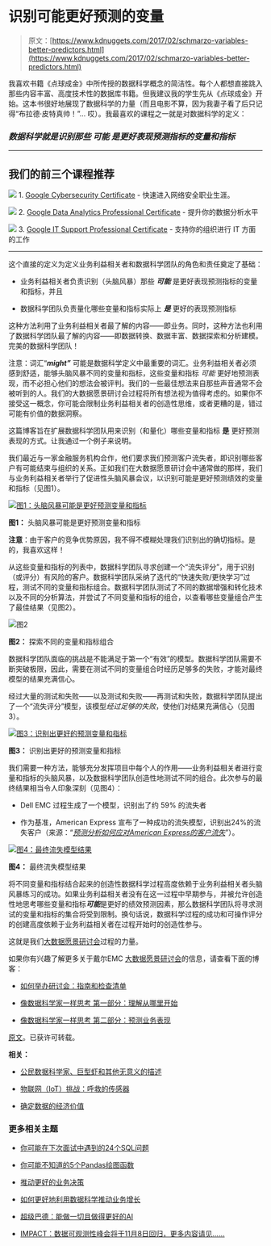 # 识别可能更好预测的变量

> 原文：[https://www.kdnuggets.com/2017/02/schmarzo-variables-better-predictors.html](https://www.kdnuggets.com/2017/02/schmarzo-variables-better-predictors.html)

我喜欢书籍《点球成金》中所传授的数据科学概念的简洁性。每个人都想直接跳入那些内容丰富、高度技术性的数据库书籍。但我建议我的学生先从《点球成金》开始。这本书很好地展现了数据科学的力量（而且电影不算，因为我妻子看了后只记得“布拉德·皮特真帅！”... 哎）。我最喜欢的课程之一就是对数据科学的定义：

### *数据科学就是识别那些 **可能** 是更好表现预测指标的变量和指标*

* * *

## 我们的前三个课程推荐

![](../Images/0244c01ba9267c002ef39d4907e0b8fb.png) 1\. [Google Cybersecurity Certificate](https://www.kdnuggets.com/google-cybersecurity) - 快速进入网络安全职业生涯。

![](../Images/e225c49c3c91745821c8c0368bf04711.png) 2\. [Google Data Analytics Professional Certificate](https://www.kdnuggets.com/google-data-analytics) - 提升你的数据分析水平

![](../Images/0244c01ba9267c002ef39d4907e0b8fb.png) 3\. [Google IT Support Professional Certificate](https://www.kdnuggets.com/google-itsupport) - 支持你的组织进行 IT 方面的工作

* * *

这个直接的定义为定义业务利益相关者和数据科学团队的角色和责任奠定了基础：

+   业务利益相关者负责识别（头脑风暴）那些 ***可能*** 是更好表现预测指标的变量和指标，并且

+   数据科学团队负责量化哪些变量和指标实际上 ***是*** 更好的表现预测指标

这种方法利用了业务利益相关者最了解的内容——即业务。同时，这种方法也利用了数据科学团队最了解的内容——即数据转换、数据丰富、数据探索和分析建模。完美的数据科学团队！

注意：词汇“***might”*** 可能是数据科学定义中最重要的词汇。业务利益相关者必须感到舒适，能够头脑风暴不同的变量和指标，这些变量和指标 *可能* 更好地预测表现，而不必担心他们的想法会被评判。我们的一些最佳想法来自那些声音通常不会被听到的人。我们的大数据愿景研讨会过程将所有想法视为值得考虑的。如果你不接受这一概念，你可能会限制业务利益相关者的创造性思维，或者更糟的是，错过可能有价值的数据洞察。

这篇博客旨在扩展数据科学团队用来识别（和量化）哪些变量和指标 **是** 更好预测表现的方式。让我通过一个例子来说明。

我们最近与一家金融服务机构合作，他们要求我们预测客户流失者，即识别哪些客户有可能结束与组织的关系。正如我们在大数据愿景研讨会中通常做的那样，我们与业务利益相关者举行了促进性头脑风暴会议，以识别可能是更好预测绩效的变量和指标（见图1）。

[![图1：头脑风暴可能是更好预测变量和指标](../Images/6f220e49027055144d515f6bef7fdb58.png)](https://infocus.emc.com/wp-content/uploads/2016/12/Slide1-600x338.jpeg)

**图1：** 头脑风暴可能是更好预测变量和指标

**注意**：由于客户的竞争优势原因，我不得不模糊处理我们识别出的确切指标。是的，我喜欢这样！

从这些变量和指标的列表中，数据科学团队寻求创建一个“流失评分”，用于识别（或评分）有风险的客户。数据科学团队采纳了迭代的“快速失败/更快学习”过程，测试不同的变量和指标组合。数据科学团队测试了不同的数据增强和转化技术以及不同的分析算法，并尝试了不同变量和指标的组合，以查看哪些变量组合产生了最佳结果（见图2）。

![图2](../Images/b3dc56e148e5f815a2a87d2ca57c552e.png)

**图2：** 探索不同的变量和指标组合

数据科学团队面临的挑战是不能满足于第一个“有效”的模型。数据科学团队需要不断突破极限，因此，需要在测试不同的变量组合时经历足够多的失败，才能对最终模型的结果充满信心。

经过大量的测试和失败——以及测试和失败——再测试和失败，数据科学团队提出了一个“流失评分”模型，该模型*经过足够的失败*，使他们对结果充满信心（见图3）。

[![图3：识别出更好的预测变量和指标](../Images/3244b7e736afa303e3a0bb93cc40170e.png)](https://infocus.emc.com/wp-content/uploads/2016/12/Slide3.jpeg)

**图3：** 识别出更好的预测变量和指标

我们需要一种方法，能够充分发挥项目中每个人的作用——业务利益相关者进行变量和指标的头脑风暴，以及数据科学团队创造性地测试不同的组合。此次参与的最终结果相当令人印象深刻（见图4）：

+   Dell EMC 过程生成了一个模型，识别出了约 59% 的流失者

+   作为基准，American Express 宣布了一种成功的流失模型，识别出24%的流失客户（来源：“[*预测分析如何应对American Express的客户流失*](http://www.cmo.com.au/article/458724/how_predictive_analytics_tackling_customer_attrition_american_express/)”）。

[![图4：最终流失模型结果](../Images/0356b6954d1bce7230beb076e5b7650a.png)](https://infocus.emc.com/wp-content/uploads/2016/12/variables4.png)

**图4：** 最终流失模型结果

将不同变量和指标结合起来的创造性数据科学过程高度依赖于业务利益相关者头脑风暴练习的成功。如果业务利益相关者没有在这一过程中早期参与，并被允许创造性地思考哪些变量和指标***可能***是更好的绩效预测因素，那么数据科学团队将寻求测试的变量和指标的集合将受到限制。换句话说，数据科学过程的成功和可操作评分的创建高度依赖于业务利益相关者在过程开始时的创造性参与。

这就是我们[大数据愿景研讨会](http://www.emc.com/en-us/services/professional-services/big-data-vision-workshop.htm)过程的力量。

如果你有兴趣了解更多关于戴尔EMC [大数据愿景研讨会](http://www.emc.com/en-us/services/professional-services/big-data-vision-workshop.htm)的信息，请查看下面的博客：

+   [如何举办研讨会：指南和检查清单](https://infocus.emc.com/william_schmarzo/how-to-run-a-workshop-guidelines-and-checklist/)

+   [像数据科学家一样思考 第一部分：理解从哪里开始](https://infocus.emc.com/william_schmarzo/thinking-like-a-data-scientist-part-i/)

+   [像数据科学家一样思考 第二部分：预测业务表现](https://infocus.emc.com/william_schmarzo/thinking-like-a-data-scientist-part-ii/)

[原文](https://infocus.emc.com/william_schmarzo/data-science-variables-better-predictors/)。已获许可转载。

**相关：**

+   [公民数据科学家、巨型虾和其他无意义的描述](/2016/12/citizen-data-scientist-jumbo-shrimp-make-no-sense.html)

+   [物联网（IoT）挑战：呼救的传感器](/2016/12/iot-challenge-sensor-cried-wolf.html)

+   [确定数据的经济价值](/2016/06/determining-economic-value-data.html)

### 更多相关主题

+   [你可能在下次面试中遇到的24个SQL问题](https://www.kdnuggets.com/2022/06/24-sql-questions-might-see-next-interview.html)

+   [你可能不知道的5个Pandas绘图函数](https://www.kdnuggets.com/2023/02/5-pandas-plotting-functions-might-know.html)

+   [推动更好的业务决策](https://www.kdnuggets.com/2022/04/informs-driving-better-business-decisions.html)

+   [如何更好地利用数据科学推动业务增长](https://www.kdnuggets.com/2022/08/better-leverage-data-science-business-growth.html)

+   [超级巴德：能做一切且做得更好的AI](https://www.kdnuggets.com/2023/05/super-bard-ai-better.html)

+   [IMPACT：数据可观测性峰会将于11月8日回归，更多内容请见……](https://www.kdnuggets.com/2023/10/monte-carlo-impact-the-data-observability-summit-is-back)
